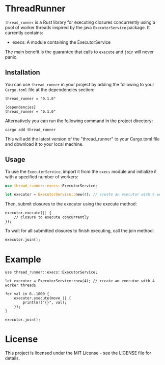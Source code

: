 # ThreadRunner

`thread_runner` is a Rust library for executing closures concurrently using a pool of worker threads inspired by the java `ExecutorService` package. It currently contains:
- execs:
A module containing the ExecutorService

The main benefit is the guarantee that calls to `execute` and `join` will never panic.

## Installation

You can use `thread_runner` in your project by adding the following to your `Cargo.toml` file at the dependencies section:

`thread_runner = "0.1.0"`

```
[dependencies]
thread_runner = "0.1.0"
```

Alternatively you can run the following command in the project directory:
```
cargo add thread_runner
```

This will add the latest version of the "thread_runner" to your Cargo.toml file and download it to your local machine.


## Usage

To use the `ExecuterService`, import it from the `execs` module and initialize it with a specified number of workers:

```rust
use thread_runner::execs::ExecutorService;

let executor = ExecutorService::new(4); // create an executor with 4 worker threads
```

Then, submit closures to the executor using the execute method:

```
executor.execute(|| {
    // closure to execute concurrently
});
```

To wait for all submitted closures to finish executing, call the join method:

```
executor.join();
```

# Example

```
use thread_runner::execs::ExecutorService;

let executor = ExecutorService::new(4); // create an executor with 4 worker threads

for val in 0..1000 {
    executor.execute(move || {
        println!("{}", val);
    });
}

executor.join();

```

# License
This project is licensed under the MIT License - see the LICENSE file for details.